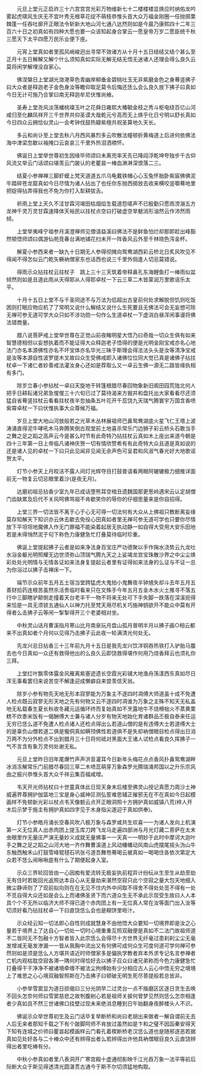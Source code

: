 <!-- { "loadSidebar": true } -->
　　元旦上堂元正启祚三十六宫宫宫光彩万物维新七十二楼楼楼显焕应时纳佑龙吟雾起虎啸风生庆无不宜叶秀无根草花绽不萌枝恭惟头首大众万福金刚圈一任抛掷栗棘蓬一任吞吐廓开正眼法令斩新大地山河七通八达然则如是今晨乃康熙四十二年三百六十日之初真如有四种大愿也要一众该知起身合掌云一愿皇帝万岁二愿臣统千秋三愿天下太平四愿万民乐业便下座。

　　元宵上堂真如者里孤风峭峻迥出寻常不效诸方从十月十五日结结又结个甚么至正月十五日解解又解个什么须知真如实际无解无结无悟无迷诸人还理会得么良久云莫将闲学解埋没自家心。

　　佛涅槃日上堂湖光潋滟草色青幽岸柳垂金碧桃吐玉无非紫磨金色之身蓦竖拂子曰大众者是释迦老子金色身汝等瞻仰取足莫令后悔还恁么会么良久放下拂子曰真如今日无计可施乃合掌曰南无释迦牟尼伏惟尚飨。

　　圣寿上堂尧风淡荡蟠桃璨玉叶之花舜日雍熙大椿毓金枝之秀斗枢电绕百亿山河咸归至化麟凤祥开三千世界共仰圣谟大哉乾元兮高而无上焕乎化日兮明以舒长真如今日四众云拥恰似灵山一会考钟伐鼓热瓣紫檀共祝圣算地久天长。

　　多云和尚讣至上堂去秋八月西风暴烈多云吹散法幢顿折黄梅道上后进何依佛法海中津梁忽歇以袖掩口云哀哀三千里外热泪洒襟怀。

　　佛诞日上堂举世尊初生因缘毕师颂曰未离兜率天先已降阎浮乾坤夸独步千古仰风流又举云门话颂曰堪羡云门跛认的老瞿昙一棒血淋淋深恨落二三。

　　结夏小参禅禅三脚虾蟆上梵天道道五爪乌龟戴铁帽心心玉兔怀胎卧紫宸佛佛泥牛踏碎苍龙窟真如今日尽情为诸人拈出了也任你东抛西掷放去收来横咬竖嚼蓦地里把捉得拈弄得我也不免为你打入犁耕拔舌。

　　祈雨上堂上天久不洼甘霖河竭田枯烟焰生载道怨嗟声不已殷勤只愿雨滂漰五方龙神千灵万灵甘霖速降体天裕民以拄杖点空曰打破虚空旱魃消形油然云作沛然雨倾。

　　上堂举夷峰宁祖参月溪澄禅师见僧请益溪曰佛法不是鲜鱼怕烂却那即趁出峰豁然顿悟师颂曰偶游仙苑竞春台满地铺花扫未开一阵香风云外至千林晓色泻金杯。

　　解夏小参西来者一缺九十日期无人参得彻摊向鸳鸯湖西彩云桥北日炙风吹见不得闻不得怎似云门乾矢橛衲僧家东也话西也说三千里外倘逢人切忌莫错说。

　　得雨示众拈拄杖云拄杖子　跳上三十三天筑着帝释鼻孔东海鲤鱼打一棒雨似盆倾然则如是且道此雨从天得耶从人得耶卓杖一下云三草二木皆蒙润万里歌谣乐太平。

　　十月十五日上堂不与千圣同途不与万法为侣超出古皇前何处求解脱但饥则吃饭困则打眠应物应机了了常明又说什么解结又说什么生死要且无佛法可会无妄想可除无禅可参无道可学大众只如不涉功勋一句作么生道卓杖一下虚消白昼浑闲事谩将佛法错商量。

　　腊八说菩萨戒上堂举世尊在正觉山前夜睹明星大悟乃曰奇哉一切众生俱有如来智慧德相但以妄想执着而不能证得大众释迦老子悟得的便是光明金刚宝戒亦名心地法门亦名本源佛性亦名不坏宝体亦名华光三昧于斯理会得法法头头是汝等清净宝戒是汝等本源自性波罗提木叉故曰众生受佛戒即入诸佛位位同大觉已真是诸佛子拈拄杖卓一下诸仁者妙善戒法灌汝身心还如是荐取么又一卓云生佛一源无二路皆缘执相有多门。

　　除岁立春小参拈杖一卓曰天旋地干转篷根腊尽春回物象新旧阁田园荒陇北何人把手日耕耘诸兄弟急惺惺三十六旬已过了莫待渴来方掘井和盘托出大家看看尽还须猛自省蓦竖拄杖云看看拄杖夜半忽抽条五叶花开千蕊饶九天瑞气腾寰宇万国含香喷紫霄卓杖一下曰伏惟执事大众尊候万福。

　　岁旦上堂大地山河放般若之光草木丛林展祖师巴鼻鸳鸯湖底火星飞仁王塔上波涛涌直得泥牛哮吼木马奔腾笑倒古观堂前土地喜杀常乐门边狮子彩云桥头石敢当手之舞之足之蹈之高声云今是甚么时节有此奇特乃拈拄杖云真如木上座出来道今朝是四十三年第一日上帝临凡诸神庆贺一切有情欣赞希有有此奇特大众且道是真如说的还是诸人见的卓杖一下曰只此见闻非见闻无余声色可呈君和风淑气春光好大地歌谣贺太平。

　　灯节小参天上月皎洁不露人间灯光辉夺目打鼓普请看两眼阿辘辘极力细推详面前无一物复云切忌眼里着沙(是夜无月)。

　　达磨初祖忌拈香少室九年已成话堕熊耳空棺丑遗魏国那更葱岭遇宋云认定胡僧门齿缺累及后代不关风呵佛骂祖不肯歇笑你的辱你的仔细思量来是你自招得。

　　上堂三界一切法皆不离于心于心无可得一切法何有大众从上佛祖只教断离妄缘莫存知解天下知识亦云休去歇去免役心田真如者里无禅可参无道可学也只要你尽情放下平坦坦地魔佛入作无门罪福不能染着起居无执动静一如自得大受用大安乐田地若是未得悄然泥于句下称色力康健急忙打叠莫待临时珍重。

　　佛诞上堂提起拂子云者是如来净法身百宝庄严功德聚以手作掬水浇势云九龙吐水浴金躯光明照耀无边世须弥山顶瑞气腾九天之上娑竭龙宫宝珠散沙界之中尘尘焕彩处处光明情与无情各证如来法身复提起云者里有证得如来法身的么证与不证一总为你浴过以拂子击禅床一下。

　　端节示众前年五月五土宿当堂跨猛虎大鬼拍小鬼舞夜半钟馗失却斗去年五月五善财拾药连根苦虽然杀活贵临时看来只在文殊手今年五月五金木水火土推寻不落五行中三脚瞎驴颠倒走撞着天台老丰干一物不将来无处可下手失脚一跌落在深溪扼得来恰是一具无须锁五通仙人以神力托至梵天用尽机关巧施神钥欲开不能众中莫有开得者么击拂子云等闲一掣掣得开三个老婆相对坐。

　　中秋灵山话月曹溪指月寒山比月南泉玩月盘山孤月普明半月以拂子画○相云都来不出真如者个月何以见得乃击拂子云此夜一轮满清光何处无。

　　先龙兴忌日拈香三十三年前九月十五日是我先龙兴饮洋铜吞热铁打入驴胎马腹去也今日真如一众还有救得他出的么良久云即饶救得堪作何用乃烧香拜云也须礼你三拜。

　　上堂红叶飘零体露金风雁离紫塞迹遗长空霞光彩铺大地渔舟荡漾西东真如尽日浑无事看罢归来说苦空不解逢迎成懒癖自来尝羡信天翁。

　　除岁小参有物先天地无形本寂寥能为万象主不逐四时凋傅大师道虽十成不免遭人检点既云寂寥无形天地之先有何物又云不逐四时凋谁为万象之主殊不知天无私盖地无私载春生夏长秋收冬藏元运循环终而复始真如不烹露地牛不烧榾柮火不蒸黄栗糕不炊黍米饭有一偈酬傅大士兼与诸人分岁有物天地始化育诸群品丕极自泰来任运无穷已恁么道不免遭人检点诸人还检点得出么若道山僧的是有违傅大士若道傅大士的是辜负山僧若道二俱是儱侗真如瞒顸佛性若道俱不是失却衲僧眼目检点得出日消万两不为分外检点不出到腊月三十日将何祗对黑面大王诸人试检点看良久挥拂子一气不言含有象万灵何处谢无私。

　　元旦上堂昨日旧年尾爆竹声声洪音灌耳今日新年头梅花点点香风扑鼻鸳鸯湖畔冰消冻解常乐门前腊尽春回三草二木喷蕊萌芽万象森罗光腾瑞涌邦国以之升乐宗风由之振兴恭惟头首大众千祥云集百福咸增。

　　韦天开光师拈杖曰十世童真体此日现天身末后楼至佛灵山授记真愿力周沙土神威遍界尊拥护伽篮地三宝是身心威神叵测弘誓难思辅正摧邪无在不在真如今日起模画样不免顿新光彩以杖点韦天像额云点开正眼洞照十方拥护真如威镇八荒(梓人开木后示梦于施主有拥护真如四字见于木身指尖遂迎于真如供奉)。

　　灯节小参皓月涌长空春风吹八极万象与森罗咸共生欢喜一一为诸人发向上机演第一义无位真人出赤肉团上提玉库刀跨飞龙马走遍四部洲与月光灯藏二菩萨在太末虫眼里作无量庄严演无量妙义成就无量佛事一一天真一一明妙于此时中摩诃大迦叶手之舞之足之蹈之山河大地一齐作舞曹溪道上风动幡幡动风南山虎摆尾摇头沩山牛东触西触禾山打鼓雪峰辊毬石巩张弓道吾舞笏蓦喝云被真如一喝喝住各依次第定大众若不恁么闹啾啾底有什么了期便起身入室。

　　示众三界轮回皆由一心因痴有爱流转无极妄执前程异计纷纭从生至生从劫至劫无有住时若能回光返照达本自心从无量劫来湛然空寂只此个空寂之量大包天地细入微尘静谛则了了现前拟向则在在无见不住内外中间取不得舍不得处处觅不得有一处不觅自得大众还如是会么上而诸佛圣贤下而六道众生无不承此示现受生故曰人人本具个个不无所以临济大师不得已道个赤肉团上有一无位真人常在汝等面门出入汝等切须好看乃拈拄杖卓一下曰直饶恁么会也是糊饼里咂汁。

　　示众经云知一切法即心自性则成就慧身不由他悟大众要知一切境界即是汝之心量若于境界上了达自心一切处一切时心境重重互照双融便是真如不二法门故祖师道不二皆同无不包融十方智者皆入此宗恁么会得尽十方世界无纤毫过患刹刹尘尘无毫发增减无毫发渗漏一一皆从我胸中流出又有何佛可成何众生可度何道可学何禅可参然则如是须是恁么人方堪共语近时师僧家多是偏执学教者弃本外求专记名言参禅者亡机内观枯耽空寂各滞一隅何时得恰好去以拂子召众曰诸兄弟称而今色力康健急忙打叠得干干净净不被诸境牵缠不被法尘拘缚始有少分相应古人云心中悟无穷之境境上了难思之心心境双融智照斯在乃击拂子曰顿破无明生死尽菩提般若总皆非。

　　小参举雪窦显为道日损偈曰三分光阴早二过灵台一点不揩磨区区逐日贪生去唤不回头怎奈何师曰雪窦慈悲之故刳腹剜心若是祖师关捩何曾梦见然则恁么怎奈相逢者少真如且不然三世诸佛口挂壁过现未来绝消息睡到日午始翻身夜醉楼头人不识。

　　佛诞示众举世尊初生及云门话毕复举断桥和尚曰老胡出来做者一解自谓前无去人后无来者那知千载之下有个跛脚阿师不肯放过虽然如是卞和之璧不因函秦安得天下知有连城之价师曰瞿昙起模画样云门看孔着楔断桥老汉恁么道也是随邪逐恶若据真如见处好各与二十棒众中还有辨得出者么若辨得出许他具衲僧眼目良久云直饶辨得出者里吃棒有分。

　　中秋小参真如者里八表洞开广寒宫殿十虚通彻影映千江光吞万象一法平等前后际断大众于斯见得透清光圆湛贯古通今于斯不尔切须猛地构取。

